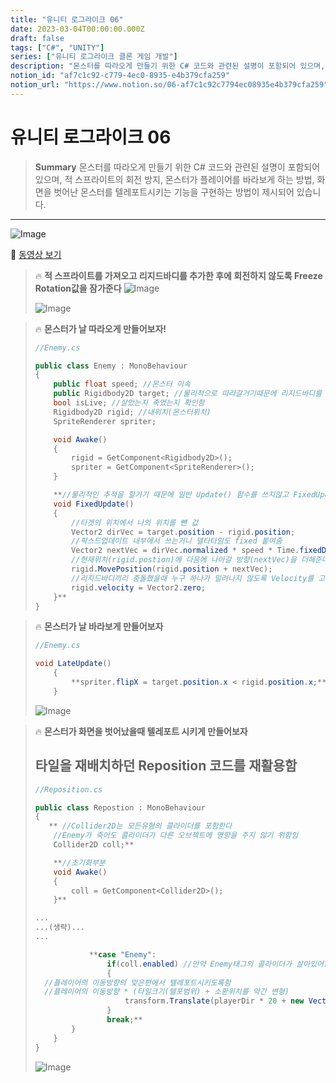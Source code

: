 ```yaml
---
title: "유니티 로그라이크 06"
date: 2023-03-04T00:00:00.000Z
draft: false
tags: ["C#", "UNITY"]
series: ["유니티 로그라이크 클론 게임 개발"]
description: "몬스터를 따라오게 만들기 위한 C# 코드와 관련된 설명이 포함되어 있으며, 적 스프라이트의 회전 방지, 몬스터가 플레이어를 바라보게 하는 방법, 화면을 벗어난 몬스터를 텔레포트시키는 기능을 구현하는 방법이 제시되어 있습니다."
notion_id: "af7c1c92-c779-4ec0-8935-e4b379cfa259"
notion_url: "https://www.notion.so/06-af7c1c92c7794ec08935e4b379cfa259"
---
```


# 유니티 로그라이크 06

> **Summary**
> 몬스터를 따라오게 만들기 위한 C# 코드와 관련된 설명이 포함되어 있으며, 적 스프라이트의 회전 방지, 몬스터가 플레이어를 바라보게 하는 방법, 화면을 벗어난 몬스터를 텔레포트시키는 기능을 구현하는 방법이 제시되어 있습니다.

---

![Image](image_9066884f9087.png)

🎥 [동영상 보기](https://www.youtube.com/watch?v=0aUCu1BcZxs&list=PLO-mt5Iu5TeZF8xMHqtT_DhAPKmjF6i3x&index=7)

> 🔥 **적 스프라이트를 가져오고 리지드바디를 추가한 후에 회전하지 않도록 Freeze Rotation값을 잠가준다**
> ![Image](image_a75feb0c5755.png)
>
> ![Image](image_f00158bc7003.png)
>
>

> 🔥 **몬스터가 날 따라오게 만들어보자!**
> ```c#
> //Enemy.cs
>
> public class Enemy : MonoBehaviour
> {
>     public float speed; //몬스터 이속
>     public Rigidbody2D target; //물리적으로 따라갈거기때문에 리지드바디를 타입으로 둠
>     bool isLive; //살았는지 죽었는지 확인함
>     Rigidbody2D rigid; //내위치(몬스터위치)
>     SpriteRenderer spriter;
>
>     void Awake()
>     {
>         rigid = GetComponent<Rigidbody2D>();
>         spriter = GetComponent<SpriteRenderer>();
>     }
>
>     **//물리적인 추적을 할거기 때문에 일반 Update() 함수를 쓰지않고 FixedUpdate를 사용할것임
>     void FixedUpdate()
>     {
>         //타겟의 위치에서 나의 위치를 뺸 값
>         Vector2 dirVec = target.position - rigid.position;
>         //픽스드업데이트 내부에서 쓰는거니 델타타임도 fixed 붙여줌
>         Vector2 nextVec = dirVec.normalized * speed * Time.fixedDeltaTime;
>         //현재위치(rigid.postion)에 다음에 나아갈 방향(nextVec)을 더해준다
>         rigid.MovePosition(rigid.position + nextVec);
>         //리지드바디끼리 충돌했을때 누구 하나가 밀려나지 않도록 Velocity를 고정
>         rigid.velocity = Vector2.zero;
>     }**
> }
> ```
>
>

> 🔥 **몬스터가 날 바라보게 만들어보자**
> ```c#
> //Enemy.cs
>
> void LateUpdate() 
>     {
>         **spriter.flipX = target.position.x < rigid.position.x;**
>     }
> ```
>
> ![Image](image_3cb78249ff4e.png)
>
>

> 🔥 **몬스터가 화면을 벗어났을때  텔레포트 시키게 만들어보자**
> ## 타일을 재배치하던 Reposition 코드를 재활용함
>
> ```c#
> //Reposition.cs
>
> public class Repostion : MonoBehaviour
> {
>    ** //Collider2D는 모든유형의 콜라이더를 포함한다
>     //Enemy가 죽어도 콜라이더가 다른 오브젝트에 영향을 주지 않기 위함임
>     Collider2D coll;**
>
>     **//초기화부분
>     void Awake() 
>     {
>         coll = GetComponent<Collider2D>();
>     }**
>
> ...
> ...(생략)...
> ...
>
>             **case "Enemy":
>                 if(coll.enabled) //만약 Enemy태그의 콜라이더가 살아있어? 
>                 {
>   //플레이어의 이동방향의 맞은편에서 텔레포트시키도록함
>   //플레이어의 이동방향 * (타일크기(텔포범위) + 소환위치를 약간 변형)
>                     transform.Translate(playerDir * 20 + new Vector3(Random.Range(-3f,3f),Random.Range(-3f,3f),0));
>                 }
>                 break;**
>         }
>     }
> }
> ```
>
> ![Image](image_4662f184649c.png)
>
>

